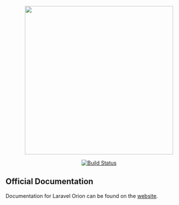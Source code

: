 <p align="center">
    <img src="https://res.cloudinary.com/dudxt4lp6/image/upload/v1572976051/Laravel%20Orion/logo_with_text_t5jjyc.png" width="400">
</p>

<p align="center">
<a href="https://travis-ci.org/tailflow/laravel-orion-docs"><img src="https://travis-ci.org/tailflow/laravel-orion-docs.svg" alt="Build Status"></a>
</p>

## Official Documentation

Documentation for Laravel Orion can be found on the [website](https://tailflow.github.io/laravel-orion-docs/).

